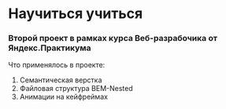 # Научиться учиться

### Второй проект в рамках курса Веб-разрабочика от Яндекс.Практикума

Что применялось в проекте:
1. Семантическая верстка
2. Файловая структура BEM-Nested
3. Анимации на кейфреймах
